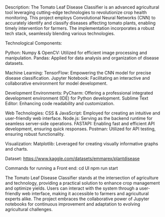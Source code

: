 Description:
The Tomato Leaf Disease Classifier is an advanced agricultural tool leveraging cutting-edge technologies to revolutionize crop health monitoring. This project employs Convolutional Neural Networks (CNN) to accurately identify and classify diseases affecting tomato plants, enabling timely intervention for farmers. The implementation incorporates a robust tech stack, seamlessly blending various technologies.

Technological Components:

Python:
Numpy & OpenCV: Utilized for efficient image processing and manipulation.
Pandas: Applied for data analysis and organization of disease datasets.

Machine Learning:
TensorFlow: Empowering the CNN model for precise disease classification.
Jupyter Notebook: Facilitating an interactive and collaborative environment for model development.

Development Environments:
PyCharm: Offering a professional integrated development environment (IDE) for Python development.
Sublime Text Editor: Enhancing code readability and customization.

Web Technologies:
CSS & JavaScript: Employed for creating an intuitive and user-friendly web interface.
Node.js: Serving as the backend runtime for seamless server-side operations.
FASTAPI: Enabling fast and efficient API development, ensuring quick responses.
Postman: Utilized for API testing, ensuring robust functionality.

Visualization:
Matplotlib: Leveraged for creating visually informative graphs and charts.

Dataset:
https://www.kaggle.com/datasets/emmarex/plantdisease

Commands for running a Front end:
cd UI
npm run start

The Tomato Leaf Disease Classifier stands at the intersection of agriculture and technology, providing a practical solution to enhance crop management and optimize yields. Users can interact with the system through a user-friendly web interface, making it accessible to farmers and agricultural experts alike. The project embraces the collaborative power of Jupyter notebooks for continuous improvement and adaptation to evolving agricultural challenges.